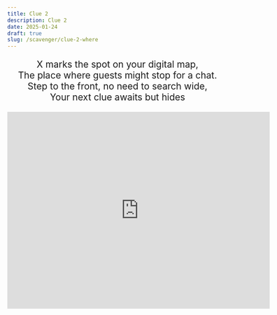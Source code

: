 ```yaml
---
title: Clue 2
description: Clue 2
date: 2025-01-24
draft: true
slug: /scavenger/clue-2-where
---
```


<div style="text-align: center; font-size: 1.5em;">

X marks the spot on your digital map, <br>
The place where guests might stop for a chat. <br>
Step to the front, no need to search wide, <br>
Your next clue awaits but hides <br>

<iframe src="https://www.google.com/maps/embed?pb=!1m10!1m8!1m3!1d212.51166439423008!2d-75.6895666!3d45.3917825!3m2!1i1024!2i768!4f13.1!5e1!3m2!1sen!2sca!4v1737594831392!5m2!1sen!2sca" width="600" height="450" style="border:0;" allowfullscreen="" loading="lazy" referrerpolicy="no-referrer-when-downgrade"></iframe>

</div>
